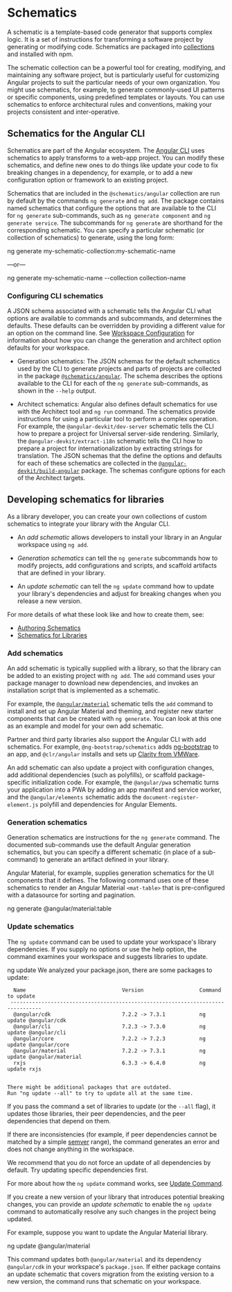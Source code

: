 # Schematics

A schematic is a template-based code generator that supports complex logic.
It is a set of instructions for transforming a software project by generating or modifying code.
Schematics are packaged into [collections](guide/glossary#collection) and installed with npm.

The schematic collection can be a powerful tool for creating, modifying, and maintaining any software project, but is particularly useful for customizing Angular projects to suit the particular needs of your own organization.
You might use schematics, for example, to generate commonly-used UI patterns or specific components, using predefined templates or layouts.
You can use schematics to enforce architectural rules and conventions, making your projects consistent and inter-operative.

## Schematics for the Angular CLI

Schematics are part of the Angular ecosystem. The [Angular CLI](guide/glossary#cli)  uses schematics to apply transforms to a web-app project.
You can modify these schematics, and define new ones to do things like update your code to fix breaking changes in a dependency, for example, or to add a new configuration option or framework to an existing project.

Schematics that are included in the `@schematics/angular` collection are run by default by the commands `ng generate` and `ng add`.
The package contains named schematics that configure the options that are available to the CLI for `ng generate` sub-commands, such as `ng generate component` and `ng generate service`.
The subcommands for `ng generate` are shorthand for the corresponding schematic. You can specify a particular schematic (or collection of schematics) to generate, using the long form:

<code-example language="bash" linenums="false">
ng generate my-schematic-collection:my-schematic-name
</code-example>

&mdash;or&mdash;

<code-example language="bash" linenums="false">
ng generate my-schematic-name --collection collection-name
</code-example>

### Configuring CLI schematics

A JSON schema associated with a schematic tells the Angular CLI what options are available to commands and subcommands, and determines the defaults.
These defaults can be overridden by providing a different value for an option on the command line.
See [Workspace Configuration](guide/workspace-config) for information about how you can change the generation and architect option defaults for your workspace.

* Generation schematics: The JSON schemas for the default schematics used by the CLI to generate projects and parts of projects are collected in the package [`@schematics/angular`](https://raw.githubusercontent.com/angular/angular-cli/v7.0.0/packages/schematics/angular/application/schema.json).
The schema describes the options available to the CLI for each of the `ng generate` sub-commands, as shown in the `--help` output.

* Architect schematics: Angular also defines default schematics for use with the Architect tool and `ng run` command.
The schematics provide instructions for using a particular tool to perform a complex operation.
For example, the `@angular-devkit/dev-server` schematic tells the CLI how to prepare a project for Universal server-side rendering.
Similarly, the  `@angular-devkit/extract-i18n` schematic tells the CLI how to prepare a project for internationalization by extracting strings for translation.
The JSON schemas that the define the options and defaults for each of these schematics are collected in the [`@angular-devkit/build-angular`](https://github.com/angular/angular-cli/blob/v7.1.3/packages/angular/cli/lib/config/schema.json) package.
The schemas configure options for each of the Architect targets.

## Developing schematics for libraries

As a library developer, you can create your own collections of custom schematics to integrate your library with the Angular CLI.

* An *add schematic* allows developers to install your library in an Angular workspace using `ng add`.

* *Generation schematics* can tell the `ng generate` subcommands how to modify projects, add configurations and scripts, and scaffold  artifacts that are defined in your library.

* An *update schematic* can tell the `ng update` command how to update your library's dependencies and adjust for breaking changes when you release a new version.

For more details of what these look like and how to create them, see:
* [Authoring Schematics](guide/authoring-schematics)
* [Schematics for Libraries](guide/schematics-for-libraries)

### Add schematics

An add schematic is typically supplied with a library, so that the library can be added to an existing project with `ng add`.
The `add` command uses your package manager to download new dependencies, and invokes an installation script that is implemented as a schematic.

For example, the [`@angular/material`](https://material.angular.io/guide/schematics) schematic tells the `add` command to install and set up Angular Material and theming, and register new starter components that can be created with `ng generate`.
You can look at this one as an example and model for your own add schematic.

Partner and third party libraries also support the Angular CLI with add schematics.
For example, `@ng-bootstrap/schematics` adds [ng-bootstrap](https://ng-bootstrap.github.io/)  to an app, and  `@clr/angular` installs and sets up [Clarity from VMWare](https://vmware.github.io/clarity/documentation/v1.0/get-started).

An add schematic can also update a project with configuration changes, add additional dependencies (such as polyfills), or scaffold package-specific initialization code.
For example, the `@angular/pwa` schematic turns your application into a PWA by adding an app manifest and service worker, and the `@angular/elements`  schematic adds  the `document-register-element.js` polyfill and dependencies for Angular Elements.

### Generation schematics

Generation schematics are instructions for the `ng generate` command.
The documented sub-commands use the default Angular generation schematics, but you can specify a different schematic (in place of a sub-command) to generate an artifact defined in your library.

Angular Material, for example, supplies generation schematics for the UI components that it defines.
The following command uses one of these schematics to render an Angular Material `<mat-table>` that is pre-configured with a datasource for sorting and pagination.

<code-example language="bash" linenums="false">
ng generate @angular/material:table <component-name>
</code-example>

### Update schematics

 The `ng update` command can be used to update your workspace's library dependencies. If you supply no options or use the help option, the command examines your workspace and suggests libraries to update.

<code-example language="bash" linenums="false">
ng update
    We analyzed your package.json, there are some packages to update:

      Name                               Version                  Command to update
     --------------------------------------------------------------------------------
      @angular/cdk                       7.2.2 -> 7.3.1           ng update @angular/cdk
      @angular/cli                       7.2.3 -> 7.3.0           ng update @angular/cli
      @angular/core                      7.2.2 -> 7.2.3           ng update @angular/core
      @angular/material                  7.2.2 -> 7.3.1           ng update @angular/material
      rxjs                               6.3.3 -> 6.4.0           ng update rxjs


    There might be additional packages that are outdated.
    Run "ng update --all" to try to update all at the same time.
</code-example>

If you pass the command a set of libraries to update (or the `--all` flag), it updates those libraries, their peer dependencies, and the peer dependencies that depend on them.

<div class="alert is-helpful">

If there are inconsistencies (for example, if peer dependencies cannot be matched by a simple [semver](https://semver.io/) range), the command generates an error and does not change anything in the workspace.

We recommend that you do not force an update of all dependencies by default. Try updating specific dependencies first.

For more about how the `ng update` command works, see [Update Command](https://github.com/angular/angular-cli/blob/master/docs/specifications/update.md).

</div>

If you create a new version of your library that introduces potential breaking changes, you can provide an *update schematic* to enable the `ng update` command to automatically resolve any such changes in the project being updated.

For example, suppose you want to update the Angular Material library.

<code-example language="bash" linenums="false">
ng update @angular/material
</code-example>

This command updates both `@angular/material` and its dependency `@angular/cdk` in your workspace's `package.json`.
If either package contains an update schematic that covers migration from the existing version to a new version, the command runs that schematic on your workspace.
